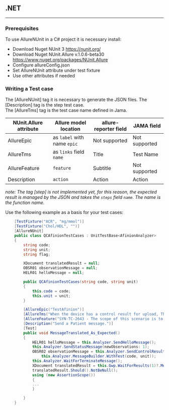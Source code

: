 ## .NET
---
### Prerequisites
To use AllureNUnit in a C# project it is necessary install:
- Download Nuget NUnit 3 https://nunit.org/
- Download Nuget NUnit.Allure v.1.0.6-beta30 https://www.nuget.org/packages/NUnit.Allure
- Configure allureConfig.json
- Set AllureNUnit attribute under test fixture
- Use other attributes if needed 

### Writing a Test case
The [AllureNUnit] tag it is necessary to generate the JSON files.
The [Description] tag is the step test case.   
The [AllureTms] tag is the test case name defined in Jama.

NUnit.Allure attribute | Allure model location | allure-reporter field | JAMA field
--- | --- | --- | --- 
AllureEpic | as `label` with name `epic` | Not supported | Not supported
AllureTms | as `links` field `name` | Title | Test Name
AllureFeature | `feature` | Subtitle | Not supported
Description | `action` | Action | Action

*note: The tag [step] is not implemented yet, for this reason, the expected result is managed by the JSON and takes the `steps` field `name`.
The name is the function name.*

Use the following example as a basis for your test cases:

```C#
    [TestFixture("ACR", "mg/mmol")]
    [TestFixture("Chol/HDL", "")]
    [AllureNUnit]
    public class QCAfinionTestCases : UnitTestBase<AfinionAnalyzer>
    {
        string code;
        string unit;
        string flag;

        XDocument translatedResult = null;
        OBSR01 observationMessage = null;
        HELR01 helloMessage = null;

        public QCAfinionTestCases(string code, string unit)
        {
            this.code = code;
            this.unit = unit;
        }

        [AllureEpic("TestAfinion")]
        [AllureTms("When the device has a control result for upload, Then the message shall be upload to GWP")]
        [AllureFeature("SYN-TC-2643 - The scope of this scenario is to verify that the translator returns the message as expected. QC results are shown in GEM Web Plus.")]
        [Description("Send a Patient message.")]
        [Test]
        public void MessageTranslated_As_Expected()
        {
            HELR01 helloMessage = this.Analyzer.SendHelloMessage();
            this.Analyzer.SendStatusMessage(newObservations: 1);
            OBSR02 observationMessage = this.Analyzer.SendControlResultsMessage(
                this.Analyzer.MessageBuilder.WithTest(code, unit));
            this.Analyzer.WaitForTerminateMessage();
            XDocument translatedResult = this.Gwp.WaitForResults(1)?.Message;
            translatedResult.Should().NotBeNull();
            using (new AssertionScope())
            {
			...
			}

        }
    }
```